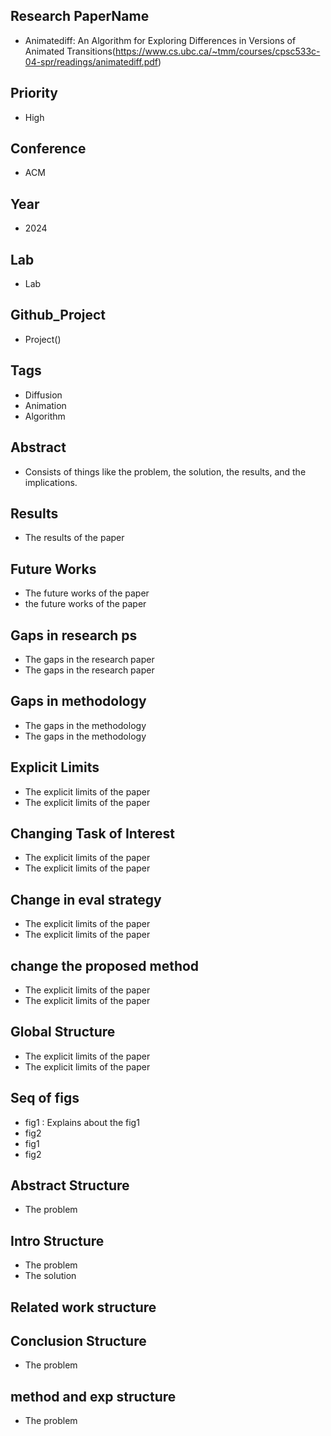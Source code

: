 ## Research PaperName	
- Animatediff: An Algorithm for Exploring Differences in Versions of Animated Transitions(https://www.cs.ubc.ca/~tmm/courses/cpsc533c-04-spr/readings/animatediff.pdf)
## Priority	
- High
## Conference 	
- ACM
## Year	
- 2024
## Lab	
- Lab
## Github_Project	
- Project()

## Tags
-  Diffusion
-  Animation
-  Algorithm

## Abstract	
- Consists of things like the problem, the solution, the results, and the implications.
## Results	
- The results of the paper
## Future Works	
- The future works of the paper
- the future works of the paper

## Gaps in research ps	
- The gaps in the research paper
- The gaps in the research paper
## Gaps in methodology	
- The gaps in the methodology
- The gaps in the methodology
## Explicit Limits	
- The explicit limits of the paper
- The explicit limits of the paper


## Changing Task of Interest	
- The explicit limits of the paper
- The explicit limits of the paper

## Change in eval strategy	
- The explicit limits of the paper
- The explicit limits of the paper

## change the proposed method	
- The explicit limits of the paper
- The explicit limits of the paper


## Global Structure	
- The explicit limits of the paper
- The explicit limits of the paper
## Seq of figs	
- fig1 : Explains about the fig1
- fig2
- fig1
- fig2
## Abstract Structure
- The problem	
## Intro Structure	
- The problem
- The solution
## Related work structure	


## Conclusion Structure	
- The problem
## method and exp structure
- The problem
